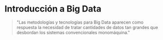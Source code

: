 # Introducción a Big Data

> "Las metodologías y tecnologías para Big Data aparecen como respuesta la
necesidad de tratar cantidades de datos tan grandes que desbordan los sistemas
convencionales monomáquina."
